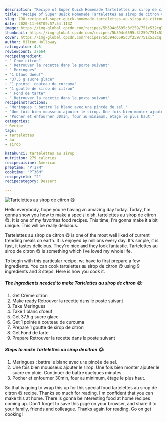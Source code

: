 ```yaml
---
description: "Recipe of Super Quick Homemade Tartelettes au sirop de citron 😋"
title: "Recipe of Super Quick Homemade Tartelettes au sirop de citron 😋"
slug: 790-recipe-of-super-quick-homemade-tartelettes-au-sirop-de-citron
date: 2020-11-08T09:57:54.113Z
image: https://img-global.cpcdn.com/recipes/5b394c6595c3f259/751x532cq70/tartelettes-au-sirop-de-citron-😋-photo-principale-de-la-recette.jpg
thumbnail: https://img-global.cpcdn.com/recipes/5b394c6595c3f259/751x532cq70/tartelettes-au-sirop-de-citron-😋-photo-principale-de-la-recette.jpg
cover: https://img-global.cpcdn.com/recipes/5b394c6595c3f259/751x532cq70/tartelettes-au-sirop-de-citron-😋-photo-principale-de-la-recette.jpg
author: Milton Holloway
ratingvalue: 4.5
reviewcount: 37664
recipeingredient:
- " Crme citron"
- " Retrouver la recette dans le poste suivant"
- " Meringues"
- "1 blanc doeuf"
- "37,5 g sucre glace"
- "1 pointe  couteau de curcuma"
- "1 goutte de sirop de citron"
- " Fond de tarte"
- " Retrouver la recette dans le poste suivant"
recipeinstructions:
- "Meringues : battre le blanc avec une pincée de sel."
- "Une fois bien mousseux ajouter le sirop. Une fois bien monter ajouter le sucre en pluie. Continuer de battre quelques minutes."
- "Pocher et enfourner 30min, four au minimum, étage le plus haut."
categories:
- Recipe
tags:
- tartelettes
- au
- sirop

katakunci: tartelettes au sirop 
nutrition: 279 calories
recipecuisine: American
preptime: "PT17M"
cooktime: "PT36M"
recipeyield: "2"
recipecategory: Dessert

---
```



![Tartelettes au sirop de citron 😋](https://img-global.cpcdn.com/recipes/5b394c6595c3f259/751x532cq70/tartelettes-au-sirop-de-citron-😋-photo-principale-de-la-recette.jpg)

Hello everybody, hope you're having an amazing day today. Today, I'm gonna show you how to make a special dish, tartelettes au sirop de citron 😋. It is one of my favorites food recipes. This time, I'm gonna make it a bit unique. This will be really delicious.



Tartelettes au sirop de citron 😋 is one of the most well liked of current trending meals on earth. It is enjoyed by millions every day. It's simple, it is fast, it tastes delicious. They're nice and they look fantastic. Tartelettes au sirop de citron 😋 is something which I've loved my whole life.


To begin with this particular recipe, we have to first prepare a few ingredients. You can cook tartelettes au sirop de citron 😋 using 9 ingredients and 3 steps. Here is how you cook it.

<!--inarticleads1-->

##### The ingredients needed to make Tartelettes au sirop de citron 😋:

1. Get  Crème citron
1. Make ready  Retrouver la recette dans le poste suivant
1. Take  Meringues
1. Take 1 blanc d&#39;oeuf
1. Get 37,5 g sucre glace
1. Get 1 pointe à couteau de curcuma
1. Prepare 1 goutte de sirop de citron
1. Get  Fond de tarte
1. Prepare  Retrouver la recette dans le poste suivant




<!--inarticleads2-->

##### Steps to make Tartelettes au sirop de citron 😋:

1. Meringues : battre le blanc avec une pincée de sel.
1. Une fois bien mousseux ajouter le sirop. Une fois bien monter ajouter le sucre en pluie. Continuer de battre quelques minutes.
1. Pocher et enfourner 30min, four au minimum, étage le plus haut.




So that is going to wrap this up for this special food tartelettes au sirop de citron 😋 recipe. Thanks so much for reading. I'm confident that you can make this at home. There is gonna be interesting food at home recipes coming up. Don't forget to save this page on your browser, and share it to your family, friends and colleague. Thanks again for reading. Go on get cooking!
